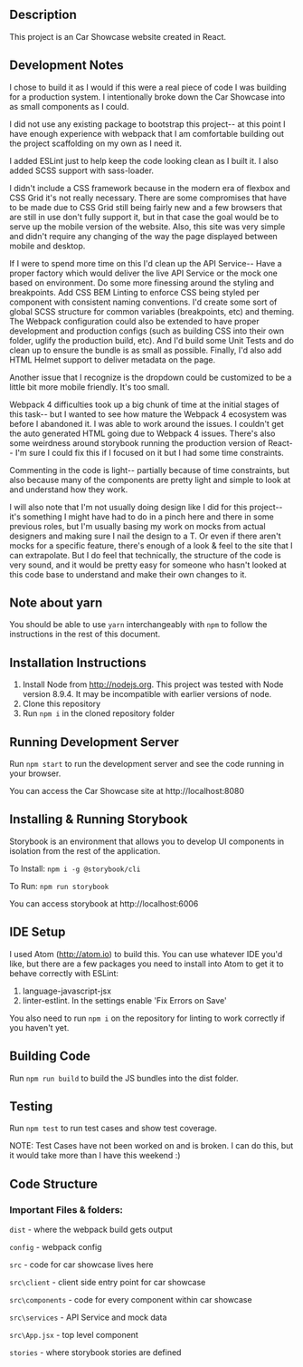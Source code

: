 ## Description

This project is an Car Showcase website created in React.

## Development Notes

I chose to build it as I would if this were a real piece of code I was building for a production system. I intentionally broke down the Car Showcase into as small components as I could.

I did not use any existing package to bootstrap this project-- at this point I have enough experience with webpack that I am comfortable building out the project scaffolding on my own as I need it.

I added ESLint just to help keep the code looking clean as I built it. I also added SCSS support with sass-loader.

I didn't include a CSS framework because in the modern era of flexbox and CSS Grid it's not really necessary. There are some compromises that have to be made due to CSS Grid still being fairly new and a few browsers that are still in use don't fully support it, but in that case the goal would be to serve up the mobile version of the website. Also, this site was very simple and didn't require any changing of the way the page displayed between mobile and desktop.

If I were to spend more time on this I'd clean up the API Service-- Have a proper factory which would deliver the live API Service or the mock one based on environment. Do some more finessing around the styling and breakpoints. Add CSS BEM Linting to enforce CSS being styled per component with consistent naming conventions. I'd create some sort of global SCSS structure for common variables (breakpoints, etc) and theming. The Webpack configuration could also be extended to have proper development and production configs (such as building CSS into their own folder, uglify the production build, etc). And I'd build some Unit Tests and do clean up to ensure the bundle is as small as possible. Finally, I'd also add HTML Helmet support to deliver metadata on the page.

Another issue that I recognize is the dropdown could be customized to be a little bit more mobile friendly. It's too small.

Webpack 4 difficulties took up a big chunk of time at the initial stages of this task-- but I wanted to see how mature the Webpack 4 ecosystem was before I abandoned it. I was able to work around the issues. I couldn't get the auto generated HTML going due to Webpack 4 issues. There's also some weirdness around storybook running the production version of React-- I'm sure I could fix this if I focused on it but I had some time constraints.

Commenting in the code is light-- partially because of time constraints, but also because many of the components are pretty light and simple to look at and understand how they work.

I will also note that I'm not usually doing design like I did for this project-- it's something I might have had to do in a pinch here and there in some previous roles, but I'm usually basing my work on mocks from actual designers and making sure I nail the design to a T. Or even if there aren't mocks for a specific feature, there's enough of a look & feel to the site that I can extrapolate. But I do feel that technically, the structure of the code is very sound, and it would be pretty easy for someone who hasn't looked at this code base to understand and make their own changes to it.

## Note about yarn

You should be able to use ```yarn``` interchangeably with ```npm``` to follow the instructions in the rest of this document.

## Installation Instructions

1. Install Node from http://nodejs.org. This project was tested with Node version 8.9.4. It may be incompatible with earlier versions of node.
2. Clone this repository
2. Run ```npm i``` in the cloned repository folder

## Running Development Server

Run ```npm start``` to run the development server and see the code running in your browser.

You can access the Car Showcase site at http://localhost:8080

## Installing & Running Storybook

Storybook is an environment that allows you to develop UI components in isolation from the rest of the application.

To Install: ```npm i -g @storybook/cli```

To Run: ```npm run storybook```

You can access storybook at http://localhost:6006

## IDE Setup

I used Atom (http://atom.io) to build this. You can use whatever IDE you'd like, but there are a few packages you need to install into Atom to get it to behave correctly with ESLint:

1. language-javascript-jsx
2. linter-estlint. In the settings enable 'Fix Errors on Save'

You also need to run ```npm i``` on the repository for linting to work correctly if you haven't yet.

## Building Code

Run ```npm run build``` to build the JS bundles into the dist folder.

## Testing

Run ```npm test``` to run test cases and show test coverage.

NOTE: Test Cases have not been worked on and is broken. I can do this, but it would take more than I have this weekend :)

## Code Structure

### Important Files & folders:

```dist``` - where the webpack build gets output

```config``` - webpack config

```src``` - code for car showcase lives here

```src\client``` - client side entry point for car showcase

```src\components``` - code for every component within car showcase

```src\services``` - API Service and mock data

```src\App.jsx``` - top level component

```stories``` - where storybook stories are defined
